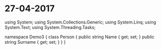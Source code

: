 # 27-04-2017

using System;
using System.Collections.Generic;
using System.Linq;
using System.Text;
using System.Threading.Tasks;

namespace Demo3
{
    class Person
    {
        public string Name { get; set; }
        public string Surname { get; set; }
    }
}
